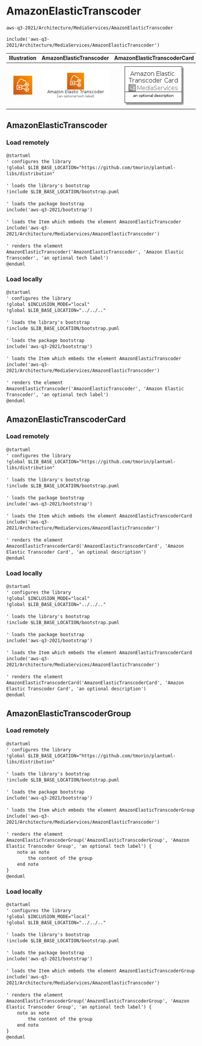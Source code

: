 # AmazonElasticTranscoder


```text
aws-q3-2021/Architecture/MediaServices/AmazonElasticTranscoder
```

```text
include('aws-q3-2021/Architecture/MediaServices/AmazonElasticTranscoder')
```



| Illustration | AmazonElasticTranscoder | AmazonElasticTranscoderCard | AmazonElasticTranscoderGroup |
| :---: | :---: | :---: | :---: |
| ![illustration for Illustration](../../../aws-q3-2021/Architecture/MediaServices/AmazonElasticTranscoder.png) | ![illustration for AmazonElasticTranscoder](../../../aws-q3-2021/Architecture/MediaServices/AmazonElasticTranscoder.Local.png) | ![illustration for AmazonElasticTranscoderCard](../../../aws-q3-2021/Architecture/MediaServices/AmazonElasticTranscoderCard.Local.png) | ![illustration for AmazonElasticTranscoderGroup](../../../aws-q3-2021/Architecture/MediaServices/AmazonElasticTranscoderGroup.Local.png) |




## AmazonElasticTranscoder

### Load remotely
```plantuml
@startuml
' configures the library
!global $LIB_BASE_LOCATION="https://github.com/tmorin/plantuml-libs/distribution"

' loads the library's bootstrap
!include $LIB_BASE_LOCATION/bootstrap.puml

' loads the package bootstrap
include('aws-q3-2021/bootstrap')

' loads the Item which embeds the element AmazonElasticTranscoder
include('aws-q3-2021/Architecture/MediaServices/AmazonElasticTranscoder')

' renders the element
AmazonElasticTranscoder('AmazonElasticTranscoder', 'Amazon Elastic Transcoder', 'an optional tech label')
@enduml
```

### Load locally
```plantuml
@startuml
' configures the library
!global $INCLUSION_MODE="local"
!global $LIB_BASE_LOCATION="../../.."

' loads the library's bootstrap
!include $LIB_BASE_LOCATION/bootstrap.puml

' loads the package bootstrap
include('aws-q3-2021/bootstrap')

' loads the Item which embeds the element AmazonElasticTranscoder
include('aws-q3-2021/Architecture/MediaServices/AmazonElasticTranscoder')

' renders the element
AmazonElasticTranscoder('AmazonElasticTranscoder', 'Amazon Elastic Transcoder', 'an optional tech label')
@enduml
```

## AmazonElasticTranscoderCard

### Load remotely
```plantuml
@startuml
' configures the library
!global $LIB_BASE_LOCATION="https://github.com/tmorin/plantuml-libs/distribution"

' loads the library's bootstrap
!include $LIB_BASE_LOCATION/bootstrap.puml

' loads the package bootstrap
include('aws-q3-2021/bootstrap')

' loads the Item which embeds the element AmazonElasticTranscoderCard
include('aws-q3-2021/Architecture/MediaServices/AmazonElasticTranscoder')

' renders the element
AmazonElasticTranscoderCard('AmazonElasticTranscoderCard', 'Amazon Elastic Transcoder Card', 'an optional description')
@enduml
```

### Load locally
```plantuml
@startuml
' configures the library
!global $INCLUSION_MODE="local"
!global $LIB_BASE_LOCATION="../../.."

' loads the library's bootstrap
!include $LIB_BASE_LOCATION/bootstrap.puml

' loads the package bootstrap
include('aws-q3-2021/bootstrap')

' loads the Item which embeds the element AmazonElasticTranscoderCard
include('aws-q3-2021/Architecture/MediaServices/AmazonElasticTranscoder')

' renders the element
AmazonElasticTranscoderCard('AmazonElasticTranscoderCard', 'Amazon Elastic Transcoder Card', 'an optional description')
@enduml
```

## AmazonElasticTranscoderGroup

### Load remotely
```plantuml
@startuml
' configures the library
!global $LIB_BASE_LOCATION="https://github.com/tmorin/plantuml-libs/distribution"

' loads the library's bootstrap
!include $LIB_BASE_LOCATION/bootstrap.puml

' loads the package bootstrap
include('aws-q3-2021/bootstrap')

' loads the Item which embeds the element AmazonElasticTranscoderGroup
include('aws-q3-2021/Architecture/MediaServices/AmazonElasticTranscoder')

' renders the element
AmazonElasticTranscoderGroup('AmazonElasticTranscoderGroup', 'Amazon Elastic Transcoder Group', 'an optional tech label') {
    note as note
        the content of the group
    end note
}
@enduml
```

### Load locally
```plantuml
@startuml
' configures the library
!global $INCLUSION_MODE="local"
!global $LIB_BASE_LOCATION="../../.."

' loads the library's bootstrap
!include $LIB_BASE_LOCATION/bootstrap.puml

' loads the package bootstrap
include('aws-q3-2021/bootstrap')

' loads the Item which embeds the element AmazonElasticTranscoderGroup
include('aws-q3-2021/Architecture/MediaServices/AmazonElasticTranscoder')

' renders the element
AmazonElasticTranscoderGroup('AmazonElasticTranscoderGroup', 'Amazon Elastic Transcoder Group', 'an optional tech label') {
    note as note
        the content of the group
    end note
}
@enduml
```


